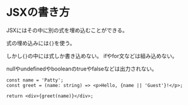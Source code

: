 # JSXの書き方

JSXにはその中に別の式を埋め込むことができる。   

式の埋め込みには`{}`を使う。   

しかし`{}`の中には式しか書き込めない。 ifやfor文などは組み込めない。   

nullやundefinedやbooleanのtrueやfalseなどは出力されない。   


```
const name = 'Patty';
const greet = (name: string) => <p>Hello, {name || 'Guest'}!</p>;

return <div>{greet(name)}</div>;
```